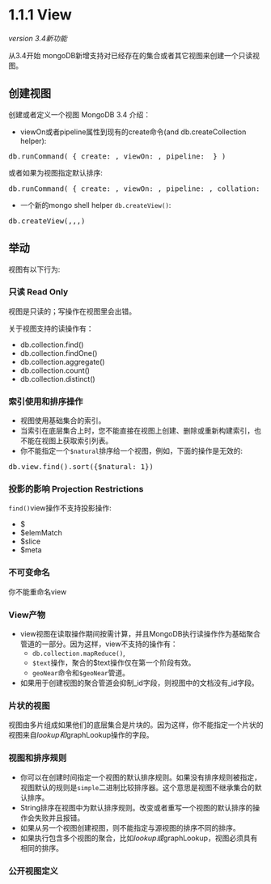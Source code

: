 # 1.1.1 View

*version 3.4新功能*

从3.4开始 mongoDB新增支持对已经存在的集合或者其它视图来创建一个只读视图。

## 创建视图

创建或者定义一个视图 MongoDB 3.4 介绍：

- viewOn或者pipeline属性到现有的create命令(and db.createCollection helper):

<pre>
db.runCommand( { create: <view>, viewOn: <source>, pipeline: <pipeline> } )
</pre>

或者如果为视图指定默认排序:

<pre>
db.runCommand( { create: <view>, viewOn: <source>, pipeline: <pipeline>, collation: <collation> } )
</pre>

- 一个新的mongo shell helper ```db.createView()```:

<pre>
db.createView(<view>,<source>,<pipeline>,<collation>)
</pre>

## 举动

视图有以下行为:

### 只读 Read Only

视图是只读的；写操作在视图里会出错。

关于视图支持的读操作有：

- db.collection.find()
- db.collection.findOne()
- db.collection.aggregate()
- db.collection.count()
- db.collection.distinct()

### 索引使用和排序操作

- 视图使用基础集合的索引。
- 当索引在底层集合上时，您不能直接在视图上创建、删除或重新构建索引，也不能在视图上获取索引列表。
- 你不能指定一个```$natural```排序给一个视图，例如，下面的操作是无效的:

<pre>
db.view.find().sort({$natural: 1})
</pre>

### 投影的影响 Projection Restrictions

```find()```view操作不支持投影操作:

- $
- $elemMatch
- $slice
- $meta

### 不可变命名

你不能重命名view

### View产物

- view视图在读取操作期间按需计算，并且MongoDB执行读操作作为基础聚合管道的一部分。因为这样，view不支持的操作有：
	- ```db.collection.mapReduce()```,
	- ```$text```操作，聚合的$text操作仅在第一个阶段有效。
	- ```geoNear```命令和```$geoNear```管道。
- 如果用于创建视图的聚合管道会抑制\_id字段，则视图中的文档没有\_id字段。

### 片状的视图

视图由多片组成如果他们的底层集合是片块的。因为这样，你不能指定一个片状的视图来自$lookup和$graphLookup操作的字段。

### 视图和排序规则

- 你可以在创建时间指定一个视图的默认排序规则。如果没有排序规则被指定，视图默认的规则是```simple```二进制比较排序器。这个意思是视图不继承集合的默认排序。
- String排序在视图中为默认排序规则。改变或者重写一个视图的默认排序的操作会失败并且报错。
- 如果从另一个视图创建视图，则不能指定与源视图的排序不同的排序。
- 如果执行包含多个视图的聚合，比如$lookup或$graphLookup，视图必须具有相同的排序。

### 公开视图定义


